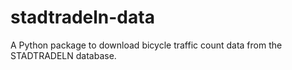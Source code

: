# stadtradeln-data
A Python package to download bicycle traffic count data from the STADTRADELN database.
